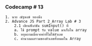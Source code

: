 ### Codecamp # 13
    1. นาย ณัฐพงษ์ ทองพึง
    2. Advance JS Part 2_Array Lab # 3
        2.1 เขียนฟังก์ชัน sumInput() ที่
        a. ใช้ prompt รับ value มาเก็บใน array
        b. หยุดถามเมื่อเจอค่าที่ไม่ใช่ตัวเลข
        c. คำนวณผลรวมของตัวเลขทั้งหมดใน Array